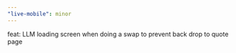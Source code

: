 ```yaml
---
"live-mobile": minor
---
```


feat: LLM loading screen when doing a swap to prevent back drop to quote page
